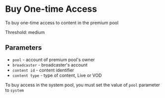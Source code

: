 # Buy One-time Access

To buy one-time access to content in the premium pool

Threshold: medium

## Parameters

- `pool` - account of premium pool's owner
- `broadcaster` - broadcaster's account
- `content id` - content identifier
- `content type` - type of content, Live or VOD

To buy access in the system pool, you must set the value of  `pool` parameter to `system`
